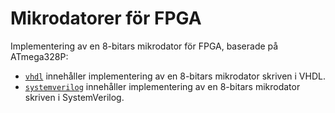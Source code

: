 # Mikrodatorer för FPGA

Implementering av en 8-bitars mikrodator för FPGA, baserade på ATmega328P:
* [`vhdl`](./vhdl/) innehåller implementering av en 8-bitars mikrodator skriven i VHDL.
* [`systemverilog`](./systemverilog/) innehåller implementering av en 8-bitars mikrodator skriven i SystemVerilog.